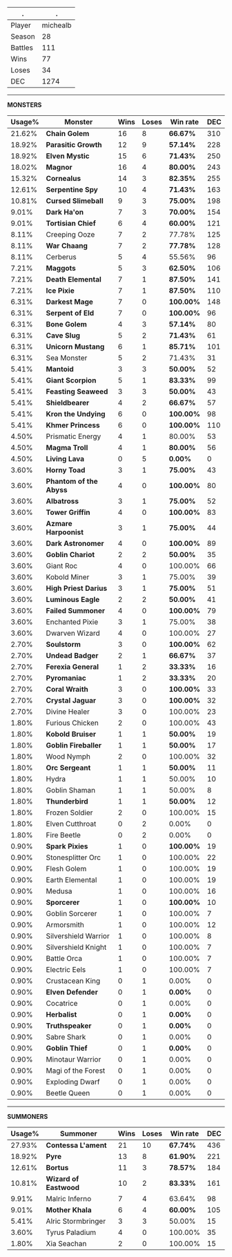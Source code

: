 .|.
|-|-
Player|michealb
Season|28
Battles|111
Wins|77
Loses|34
DEC|1274

---
**MONSTERS**

Usage%|Monster|Wins|Loses|Win rate|DEC|
-|-|-|-|-|-|
21.62%|**Chain Golem**|16|8|**66.67%**|310|
18.92%|**Parasitic Growth**|12|9|**57.14%**|228|
18.92%|**Elven Mystic**|15|6|**71.43%**|250|
18.02%|**Magnor**|16|4|**80.00%**|243|
15.32%|**Cornealus**|14|3|**82.35%**|255|
12.61%|**Serpentine Spy**|10|4|**71.43%**|163|
10.81%|**Cursed Slimeball**|9|3|**75.00%**|198|
9.01%|**Dark Ha'on**|7|3|**70.00%**|154|
9.01%|**Tortisian Chief**|6|4|**60.00%**|121|
8.11%|Creeping Ooze|7|2|77.78%|125|
8.11%|**War Chaang**|7|2|**77.78%**|128|
8.11%|Cerberus|5|4|55.56%|96|
7.21%|**Maggots**|5|3|**62.50%**|106|
7.21%|**Death Elemental**|7|1|**87.50%**|141|
7.21%|**Ice Pixie**|7|1|**87.50%**|110|
6.31%|**Darkest Mage**|7|0|**100.00%**|148|
6.31%|**Serpent of Eld**|7|0|**100.00%**|96|
6.31%|**Bone Golem**|4|3|**57.14%**|80|
6.31%|**Cave Slug**|5|2|**71.43%**|61|
6.31%|**Unicorn Mustang**|6|1|**85.71%**|101|
6.31%|Sea Monster|5|2|71.43%|31|
5.41%|**Mantoid**|3|3|**50.00%**|52|
5.41%|**Giant Scorpion**|5|1|**83.33%**|99|
5.41%|**Feasting Seaweed**|3|3|**50.00%**|43|
5.41%|**Shieldbearer**|4|2|**66.67%**|57|
5.41%|**Kron the Undying**|6|0|**100.00%**|98|
5.41%|**Khmer Princess**|6|0|**100.00%**|110|
4.50%|Prismatic Energy|4|1|80.00%|53|
4.50%|**Magma Troll**|4|1|**80.00%**|56|
4.50%|**Living Lava**|0|5|**0.00%**|0|
3.60%|**Horny Toad**|3|1|**75.00%**|43|
3.60%|**Phantom of the Abyss**|4|0|**100.00%**|80|
3.60%|**Albatross**|3|1|**75.00%**|52|
3.60%|**Tower Griffin**|4|0|**100.00%**|83|
3.60%|**Azmare Harpoonist**|3|1|**75.00%**|44|
3.60%|**Dark Astronomer**|4|0|**100.00%**|89|
3.60%|**Goblin Chariot**|2|2|**50.00%**|35|
3.60%|Giant Roc|4|0|100.00%|66|
3.60%|Kobold Miner|3|1|75.00%|39|
3.60%|**High Priest Darius**|3|1|**75.00%**|51|
3.60%|**Luminous Eagle**|2|2|**50.00%**|41|
3.60%|**Failed Summoner**|4|0|**100.00%**|79|
3.60%|Enchanted Pixie|3|1|75.00%|38|
3.60%|Dwarven Wizard|4|0|100.00%|27|
2.70%|**Soulstorm**|3|0|**100.00%**|62|
2.70%|**Undead Badger**|2|1|**66.67%**|37|
2.70%|**Ferexia General**|1|2|**33.33%**|16|
2.70%|**Pyromaniac**|1|2|**33.33%**|20|
2.70%|**Coral Wraith**|3|0|**100.00%**|33|
2.70%|**Crystal Jaguar**|3|0|**100.00%**|32|
2.70%|Divine Healer|3|0|100.00%|23|
1.80%|Furious Chicken|2|0|100.00%|43|
1.80%|**Kobold Bruiser**|1|1|**50.00%**|19|
1.80%|**Goblin Fireballer**|1|1|**50.00%**|17|
1.80%|Wood Nymph|2|0|100.00%|32|
1.80%|**Orc Sergeant**|1|1|**50.00%**|11|
1.80%|Hydra|1|1|50.00%|10|
1.80%|Goblin Shaman|1|1|50.00%|8|
1.80%|**Thunderbird**|1|1|**50.00%**|12|
1.80%|Frozen Soldier|2|0|100.00%|15|
1.80%|Elven Cutthroat|0|2|0.00%|0|
1.80%|Fire Beetle|0|2|0.00%|0|
0.90%|**Spark Pixies**|1|0|**100.00%**|19|
0.90%|Stonesplitter Orc|1|0|100.00%|22|
0.90%|Flesh Golem|1|0|100.00%|19|
0.90%|Earth Elemental|1|0|100.00%|19|
0.90%|Medusa|1|0|100.00%|16|
0.90%|**Sporcerer**|1|0|**100.00%**|10|
0.90%|Goblin Sorcerer|1|0|100.00%|7|
0.90%|Armorsmith|1|0|100.00%|12|
0.90%|Silvershield Warrior|1|0|100.00%|8|
0.90%|Silvershield Knight|1|0|100.00%|7|
0.90%|Battle Orca|1|0|100.00%|7|
0.90%|Electric Eels|1|0|100.00%|7|
0.90%|Crustacean King|0|1|0.00%|0|
0.90%|**Elven Defender**|0|1|**0.00%**|0|
0.90%|Cocatrice|0|1|0.00%|0|
0.90%|**Herbalist**|0|1|**0.00%**|0|
0.90%|**Truthspeaker**|0|1|**0.00%**|0|
0.90%|Sabre Shark|0|1|0.00%|0|
0.90%|**Goblin Thief**|0|1|**0.00%**|0|
0.90%|Minotaur Warrior|0|1|0.00%|0|
0.90%|Magi of the Forest|0|1|0.00%|0|
0.90%|Exploding Dwarf|0|1|0.00%|0|
0.90%|Beetle Queen|0|1|0.00%|0|

---
**SUMMONERS**

Usage%|Summoner|Wins|Loses|Win rate|DEC|
-|-|-|-|-|-|
27.93%|**Contessa L'ament**|21|10|**67.74%**|436|
18.92%|**Pyre**|13|8|**61.90%**|221|
12.61%|**Bortus**|11|3|**78.57%**|184|
10.81%|**Wizard of Eastwood**|10|2|**83.33%**|161|
9.91%|Malric Inferno|7|4|63.64%|98|
9.01%|**Mother Khala**|6|4|**60.00%**|105|
5.41%|Alric Stormbringer|3|3|50.00%|15|
3.60%|Tyrus Paladium|4|0|100.00%|35|
1.80%|Xia Seachan|2|0|100.00%|15|
